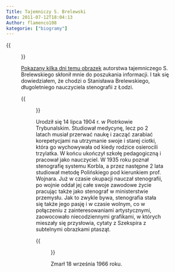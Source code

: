 ```yaml
---
Title: Tajemniczy S. Brelewski
Date: 2011-07-12T18:04:13
Author: flamenco108
kategorie: ["biogramy"]
---
```




<!--
![](StanislawBrelewski1-248x300.png){width="264"
height="320"}](StanislawBrelewski1.png)
-->

{{<figure src="StanislawBrelewski1.png" title="Stanisław Brelewski">}}


[Pokazany kilka dni temu
obrazek](../2011-07-02_pieklo-dantego/) autorstwa tajemniczego S.
Brelewskiego skłonił mnie do poszukania informacji. I tak się
dowiedziałem, że chodzi o Stanisława Brelewskiego, długoletniego
nauczyciela stenografii z Łodzi.

<!-- [![](szekspir1-256x300.png){width="273" height="320"}](szekspir1.png)
  Cytat z Szekspira -->

{{<figure src="szekspir1.png" title="Cytat z Szekspira">}}


Urodził się 14 lipca 1904 r. w Piotrkowie Trybunalskim. Studiował
medycynę, lecz po 2 latach musiał przerwać naukę i zacząć zarabiać
korepetycjami na utrzymanie swoje i starej ciotki, która go wychowywała
od kiedy rodzice osierocili trzylatka. W końcu ukończył szkołę
pedagogiczną i pracował jako nauczyciel. W 1935 roku poznał stenografię
systemu Korbla, a przez następne 2 lata studiował metodę Polińskiego pod
kierunkiem prof. Wojnara. Już w czasie okupacji nauczał stenografii, po
wojnie oddał jej całe swoje zawodowe życie pracując także jako stenograf
w ministerstwie przemysłu. Jak to zwykle bywa, stenografia stała się
także jego pasję i w czasie wolnym, co w połączeniu z zainteresowaniami
artystycznymi, zaowocowało niecodziennymi grafikami, w których mieszały
się przysłowia, cytaty z Szekspira z subtelnymi obrazkami ptasząt.

<!-- ![](przyslowie1-300x298.png){width="320" height="318"}](przyslowie1.png)
  Przysłowie polskie -->

{{<figure src="przyslowie1.png" title="Przysłowie polskie">}}


Zmarł 18 września 1966 roku.
